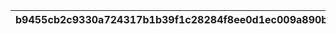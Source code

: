 |b9455cb2c9330a724317b1b39f1c28284f8ee0d1ec009a890b256e597a3c7bf6|bdbff98f645f5e9f7f7ff4df4c1b5d49d7880ed051994af3b83ee514d54fb832|dd77d8765f440d72320b00713fb5fa6336dda48c21da74a27c2b16c7808c7e04|e89b971e48579ca0e780925fbb4e4273dd575bafde06113787af66ff205a3e77|ac3a1e716c94fa07b3a22c4787ff9b223c58ef2941d1e2ce749dbfc3fa6b87c3|82c9c82e6298ddbea266649afe9aa9b45c4f9d9524ccecf836e8e81a6b764935|80b5d6c69572949b65c550a27a4bb28555923ed8d9661ce9fa8bcad124216358|dbc939a7672707b56e65d2e0ccc25497c9fc1fc52668e1b04fca8c446f0dfe38|aabbdbca0bfee270e671b6f8f90d935eaed049c68d1537deed978900d63f654a|b05c2d5a67e640c7230513da21e66fca0cfd371bc182072d0e9f4630c213f4db|a81df575302028877e335dec8f85d2291a904c68cf38b4a5efbdc4813f6aaf30|
| --- | --- | --- | --- | --- | --- | --- | --- | --- | --- | --- |